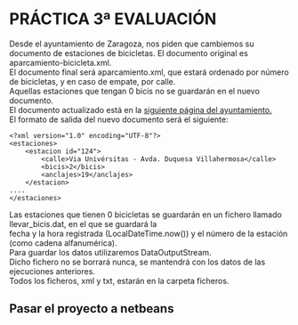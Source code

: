 # PRÁCTICA 3ª EVALUACIÓN
Desde el ayuntamiento de Zaragoza, nos piden que cambiemos su documento de estaciones de bicicletas.
El documento original es aparcamiento-bicicleta.xml. </br>
El documento final será aparcamiento.xml, que estará ordenado por número de bicicletas, y en caso de empate, por calle. </br>
Aquellas estaciones que tengan 0 bicis no se guardarán en el nuevo documento.</br>
El documento actualizado está en la <a href="https://www.zaragoza.es/sede/servicio/urbanismo-infraestructuras/equipamiento/aparcamiento-bicicleta.xml" target="_blank">siguiente página del ayuntamiento.</a></br>
El formato de salida del nuevo documento será el siguiente:
```
<?xml version="1.0" encoding="UTF-8"?>
<estaciones>
    <estacion id="124">
        <calle>Via Univérsitas - Avda. Duquesa Villahermosa</calle>
        <bicis>2</bicis>
        <anclajes>19</anclajes>
    </estacion>
....
</estaciones>
```
Las estaciones que tienen 0 bicicletas se guardarán en un fichero llamado llevar_bicis.dat, en el que se guardará la</br>
fecha y la hora registrada (LocalDateTime.now()) y el número de la estación (como cadena alfanumérica).</br>
Para guardar  los datos utilizaremos DataOutputStream. </br>
Dicho fichero no se borrará nunca, se mantendrá con los datos de las ejecuciones anteriores.</br>
Todos los ficheros, xml y txt, estarán en la carpeta ficheros.</br>

## Pasar el proyecto a netbeans